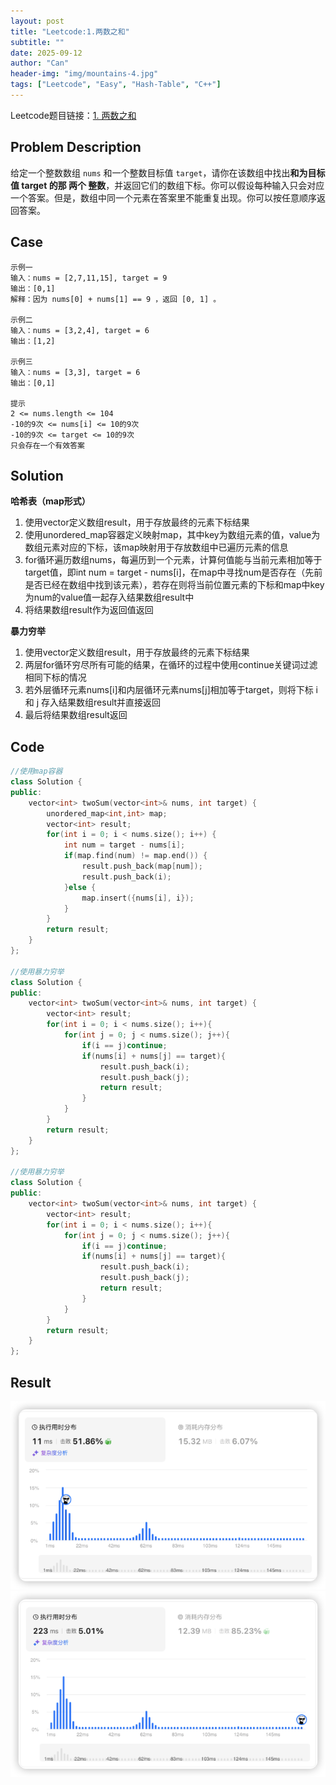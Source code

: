 ```yaml
---
layout: post
title: "Leetcode:1.两数之和"
subtitle: ""
date: 2025-09-12
author: "Can"
header-img: "img/mountains-4.jpg"
tags: ["Leetcode", "Easy", "Hash-Table", "C++"]
---
```

Leetcode题目链接：[1. 两数之和](https://leetcode.cn/problems/two-sum/description/)

## Problem Description
给定一个整数数组 `nums` 和一个整数目标值 `target`，请你在该数组中找出**和为目标值 target  的那 两个 整数**，并返回它们的数组下标。你可以假设每种输入只会对应一个答案。但是，数组中同一个元素在答案里不能重复出现。你可以按任意顺序返回答案。

## Case
```
示例一
输入：nums = [2,7,11,15], target = 9
输出：[0,1]
解释：因为 nums[0] + nums[1] == 9 ，返回 [0, 1] 。

示例二
输入：nums = [3,2,4], target = 6
输出：[1,2]

示例三
输入：nums = [3,3], target = 6
输出：[0,1]

提示
2 <= nums.length <= 104
-10的9次 <= nums[i] <= 10的9次
-10的9次 <= target <= 10的9次
只会存在一个有效答案
```

## Solution
**哈希表（map形式）**
1. 使用vector<int>定义数组result，用于存放最终的元素下标结果
2. 使用unordered_map容器定义映射map，其中key为数组元素的值，value为数组元素对应的下标，该map映射用于存放数组中已遍历元素的信息
3. for循环遍历数组nums，每遍历到一个元素，计算何值能与当前元素相加等于target值，即int num = target - nums[i]，在map中寻找num是否存在（先前是否已经在数组中找到该元素），若存在则将当前位置元素的下标和map中key为num的value值一起存入结果数组result中
4. 将结果数组result作为返回值返回

**暴力穷举**
1. 使用vector<int>定义数组result，用于存放最终的元素下标结果
2. 两层for循环穷尽所有可能的结果，在循环的过程中使用continue关键词过滤相同下标的情况
3. 若外层循环元素nums[i]和内层循环元素nums[j]相加等于target，则将下标 i 和 j 存入结果数组result并直接返回
4. 最后将结果数组result返回

## Code
```cpp
//使用map容器
class Solution {
public:
    vector<int> twoSum(vector<int>& nums, int target) {
        unordered_map<int,int> map;
        vector<int> result;
        for(int i = 0; i < nums.size(); i++) {
            int num = target - nums[i];
            if(map.find(num) != map.end()) {
                result.push_back(map[num]);
                result.push_back(i);
            }else {
                map.insert({nums[i], i});
            }
        }
        return result;
    }
};

//使用暴力穷举
class Solution {
public:
    vector<int> twoSum(vector<int>& nums, int target) {
        vector<int> result;
        for(int i = 0; i < nums.size(); i++){
            for(int j = 0; j < nums.size(); j++){
                if(i == j)continue;
                if(nums[i] + nums[j] == target){
                    result.push_back(i);
                    result.push_back(j);
                    return result;
                }
            }
        }
        return result;
    }
};

//使用暴力穷举
class Solution {
public:
    vector<int> twoSum(vector<int>& nums, int target) {
        vector<int> result;
        for(int i = 0; i < nums.size(); i++){
            for(int j = 0; j < nums.size(); j++){
                if(i == j)continue;
                if(nums[i] + nums[j] == target){
                    result.push_back(i);
                    result.push_back(j);
                    return result;
                }
            }
        }
        return result;
    }
};
```

## Result
![result](/img/leetcode/1-1.png)
![result](/img/leetcode/1-2.png)